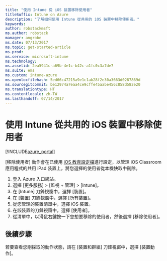 ```yaml
---
title: "使用 Intune 從 iOS 裝置移除使用者"
titleSuffix: Intune on Azure
description: "了解如何使用 Intune 從共用的 iOS 裝置中移除使用者。"
keywords: 
author: robstackmsft
ms.author: robstack
manager: angrobe
ms.date: 07/13/2017
ms.topic: get-started-article
ms.prod: 
ms.service: microsoft-intune
ms.technology: 
ms.assetid: 2ea5941c-a69b-4e1c-b42c-a1fc0c3a7de7
ms.suite: ems
ms.custom: intune-azure
ms.openlocfilehash: 5ed66c47215a9e1c1ab28f2e30a3663d0287869d
ms.sourcegitcommit: be12974a7eaa4ce9cffe45aabe456c858d582e20
ms.translationtype: HT
ms.contentlocale: zh-TW
ms.lasthandoff: 07/14/2017
---
```

# <a name="remove-a-user-from-a-shared-ios-device-with-intune"></a>使用 Intune 從共用的 iOS 裝置中移除使用者


[!INCLUDE[azure_portal](./includes/azure_portal.md)]

[移除使用者] 動作會在已使用 [iOS 教育設定檔](education-settings-configure-ios.md)進行設定，以管理 iOS Classroom 應用程式的共用 iPad 裝置上，將您選擇的使用者從本機快取中刪除。 

1. 登入 Azure 入口網站。
2. 選擇 [更多服務]  >  [監視 + 管理]  >  [Intune]。
3. 在 [Intune] 刀鋒視窗中，選擇 [裝置]。
4. 在 [裝置] 刀鋒視窗中，選擇 [所有裝置]。
5. 從您管理的裝置清單中，選擇 iOS 裝置。
6. 在該裝置的刀鋒視窗中，選擇 [使用者]。
7. 從清單中，以滑鼠右鍵按一下您想要移除的使用者，然後選擇 [移除使用者]。

## <a name="next-steps"></a>後續步驟

若要查看您剛採取的動作狀態，請在 [裝置和群組] 刀鋒視窗中，選擇 [裝置動作]。

